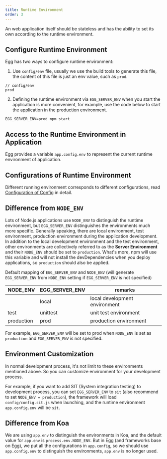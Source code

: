 ```yaml
---
title: Runtime Environment
order: 3
---
```


An web application itself should be stateless and has the ability to set its own according to the runtime environment.

## Configure Runtime Environment

Egg has two ways to configure runtime environment:

1. Use `config/env` file, usually we use the build tools to generate this file, the content of this file is just an env value, such as `prod`.

```
// config/env
prod
```

2. Defining the runtime environment via `EGG_SERVER_ENV` when you start the application is more convenient, for example, use the code below to start the application in the production environment.

```shell
EGG_SERVER_ENV=prod npm start
```

## Access to the Runtime Environment in Application

Egg provides a variable `app.config.env` to represent the current runtime environment of application.

## Configurations of Runtime Environment

Different running environment corresponds to different configurations, read [Configuration of Config](./config.md) in detail.

## Difference from `NODE_ENV`

Lots of Node.js applications use `NODE_ENV` to distinguish the runtime environment, but `EGG_SERVER_ENV` distinguishes the environments much more specific. Generally speaking, there are local environment, test environment, production environment during the application development. In addition to the local development environment and the test environment, other environments are collectively referred to as the **Server Environment** and their `NODE_ENV` should be set to `production`. What's more, npm will use this variable and will not install the devDependencies when you deploy applications, so `production` should also be applied.

Default mapping of `EGG_SERVER_ENV` and `NODE_ENV` (will generate `EGG_SERVER_ENV` from `NODE_ENV` setting if `EGG_SERVER_ENV` is not specified)

| NODE_ENV   | EGG_SERVER_ENV | remarks                       |
| ---------- | -------------- | ----------------------------- |
|            | local          | local development environment |
| test       | unittest       | unit test environment         |
| production | prod           | production environment        |

For example, `EGG_SERVER_ENV` will be set to prod when `NODE_ENV` is set as `production` and `EGG_SERVER_ENV` is not specified.

## Environment Customization

In normal development process, it's not limit to these environments mentioned above. So you can customize environment for your development process.

For example, if you want to add SIT (System integration testing) to development process, you can set `EGG_SERVER_ENV` to `sit` (also recommend to set `NODE_ENV = production`), the framework will load `config/config.sit.js` when launching, and the runtime environment `app.config.env` will be `sit`.

## Difference from Koa

We are using `app.env` to distinguish the environments in Koa, and the default value for `app.env` is `process.env.NODE_ENV`. But in Egg (and frameworks base on Egg), we put all the configurations in `app.config`, so we should use `app.config.env` to distinguish the environments, `app.env` is no longer used.
